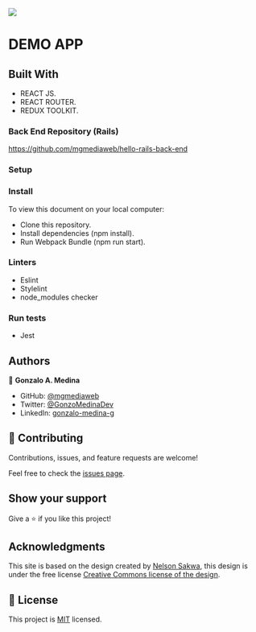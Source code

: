 ![](https://img.shields.io/badge/Microverse-blueviolet)

# DEMO APP

## Built With

- REACT JS.
- REACT ROUTER.
- REDUX TOOLKIT.

### Back End Repository (Rails)
https://github.com/mgmediaweb/hello-rails-back-end

### Setup

### Install

To view this document on your local computer:
- Clone this repository.
- Install dependencies (npm install).
- Run Webpack Bundle (npm run start).

### Linters

- Eslint
- Stylelint
- node_modules checker

### Run tests

- Jest

## Authors

👤 **Gonzalo A. Medina**

- GitHub: [@mgmediaweb](https://github.com/mgmediaweb)
- Twitter: [@GonzoMedinaDev](https://twitter.com/GonzoMedinaDev)
- LinkedIn: [gonzalo-medina-g](https://www.linkedin.com/in/gonzalo-medina-g/)

## 🤝 Contributing

Contributions, issues, and feature requests are welcome!

Feel free to check the [issues page](../../issues/).

## Show your support

Give a ⭐️ if you like this project!

## Acknowledgments

This site is based on the design created by [Nelson Sakwa](https://www.behance.net/sakwadesignstudio), this design is under the free license [Creative Commons license of the design](https://creativecommons.org/licenses/by-nc/4.0/).

## 📝 License

This project is [MIT](./MIT.md) licensed.
